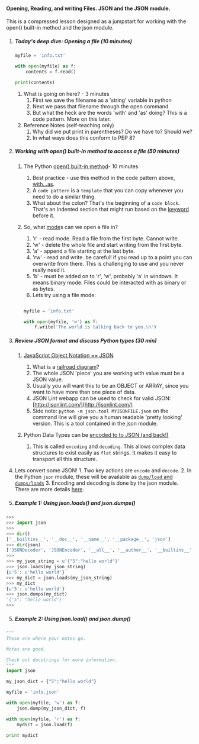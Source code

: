 

#### Opening, Reading, and writing Files.  JSON and the JSON module.

This is a compressed lesson designed as a jumpstart for working with the open() built-in method and the json module.


1. ##### Today's deep dive: Opening a file (10 minutes)

    ```python
    myfile = 'info.txt'

    with open(myfile) as f:
        contents = f.read()

    print(contents)
    ```

    1. What is going on here? - 3 minutes
        1. First we save the filename as a 'string' variable in python
        2. Next we pass that filename through the open command
        3. But what the heck are the words 'with' and 'as' doing? This is a code pattern. More on this later.
    2. Reference Notes (self-teaching only)
        1. Why did we put print in parentheses? Do we have to? Should we?
        2. In what ways does this conform to PEP 8?


2. ##### Working with open() built-in method to access a file (50 minutes)

    1. The Python [open() built-in method](https://docs.python.org/2/library/functions.html#open)- 10 minutes
        1. Best practice - use this method in the code pattern above, [with...as](https://docs.python.org/2/reference/compound_stmts.html#the-with-statement).
        2. A `code pattern` is a `template` that you can copy whenever you need to do a similar thing.
        3. What about the colon? That's the beginning of a `code block`. That's an indented section that might run based on the [keyword](https://docs.python.org/2/library/keyword.html) before it.

    2. So, what [mode](https://docs.python.org/2/library/functions.html#open)s can we open a file in?
        1. 'r' - read mode. Read a file from the first byte. Cannot write.
        2. 'w' - delete the whole file and start writing from the first byte.
        3. 'a' - append a file starting at the last byte.
        4. 'rw' - read and write. be careful! if you read up to a point you can overwrite from there. This is challenging to use and you never really need it.
        5. 'b' - must be added on to 'r', 'w', probably 'a' in windows. It means binary mode. Files could be interacted with as binary or as bytes.
		6. Lets try using a file mode:
		```python

		myfile = 'info.txt'

		with open(myfile, 'w') as f:
			f.write('The world is talking back to you.\n')

		```

3. ##### Review JSON format and discuss Python types (30 min)

    1. [JavaScript Object Notation == JSON](http://www.json.org/)
        1. What is a [railroad diagram](https://en.wikipedia.org/wiki/Syntax_diagram)?
        2. The whole JSON 'piece' you are working with value must be a JSON value.
        3. Usually you will want this to be an OBJECT or ARRAY, since you want to have more than one piece of data.
        4. JSON Lint webapp can be used to check for valid JSON: [http://jsonlint.com/](http://jsonlint.com/)
        5. Side note: `python -m json.tool MYJSONFILE.json` on the command line will give you a human readable 'pretty looking' version. This is a tool contained in the json module.

    2. Python Data Types can be [encoded to to JSON (and back!)](https://docs.python.org/2/library/json.html#encoders-and-decoders)
        1. This is called `encoding` and `decoding`. This allows complex data structures to exist easily as `flat` strings. It makes it easy to transport all this structure.

4. Lets convert some JSON!
        1. Two key actions are `encode` and `decode`. 
        2. In the Python `json` module, these will be available as [`dump/load` and `dumps/loads`](https://docs.python.org/2/library/json.html#basic-usage)
        3. Encoding and decoding is done by the json module. There are more details [here](https://docs.python.org/2/library/json.html#encoders-and-decoders).


4. ##### Example 1: Using json.loads() and json.dumps()

``` Python
>>>
>>> import json
>>>
>>> dir()
['__builtins__', '__doc__', '__name__', '__package__', 'json']
>>> dir(json)
['JSONDecoder', 'JSONEncoder', '__all__', '__author__', '__builtins__', '__doc__', '__file__', '__name__', '__package__', '__path__', '__version__', '_default_decoder', '_default_encoder', 'decoder', 'dump', 'dumps', 'encoder', 'load', 'loads', 'scanner']
>>>
>>> my_json_string = u'{"5":"hello world"}'
>>> json.loads(my_json_string)
{u'5': u'hello world'}
>>> my_dict = json.loads(my_json_string)
>>> my_dict
{u'5': u'hello world'}
>>> json.dumps(my_dict)
'{"5": "hello world"}'
>>>
```

5. ##### Example 2: Using json.load() and json.dump()

``` Python
"""
These are where your notes go.

Notes are good.

Check out docstrings for more information.
"""
import json

my_json_dict = {"5":"hello world"}

myfile = 'info.json'

with open(myfile, 'w') as f:
    json.dump(my_json_dict, f)

with open(myfile, 'r') as f:
    mydict = json.load(f)

print mydict
```

